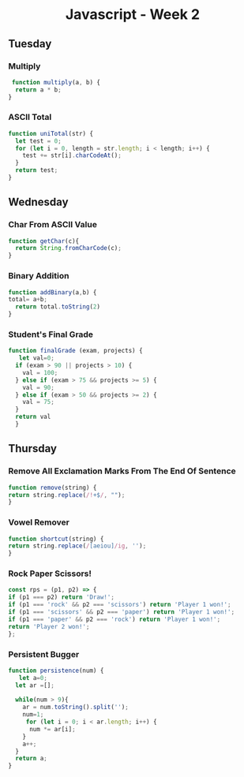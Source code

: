 <h1 align="center">Javascript - Week 2</h1>
  
  
 ## Tuesday
 
 <h3>Multiply</h3>
 
```javascript
 function multiply(a, b) {
  return a * b;
}
```
 
<h3>ASCII Total</h3>

```javascript
function uniTotal(str) {
  let test = 0;
  for (let i = 0, length = str.length; i < length; i++) {
    test += str[i].charCodeAt();
  }
  return test;
}
```
## Wednesday
 
 <h3>Char From ASCII Value</h3>

```javascript
function getChar(c){
  return String.fromCharCode(c);
}
```
<h3>Binary Addition</h3>

```javascript
function addBinary(a,b) {
total= a+b;
  return total.toString(2)
}
```
<h3>Student's Final Grade</h3>

```javascript
function finalGrade (exam, projects) {
   let val=0;
  if (exam > 90 || projects > 10) {
    val = 100;
  } else if (exam > 75 && projects >= 5) {
    val = 90;
  } else if (exam > 50 && projects >= 2) {
    val = 75;
  }
  return val
  }
  ```
  
  ## Thursday
  
  <h3>Remove All Exclamation Marks From The End Of Sentence</h3>
  
  ```javascript
  function remove(string) {
  return string.replace(/!+$/, "");
}
```
 <h3>Vowel Remover</h3>
  
  ```javascript
function shortcut(string) {
  return string.replace(/[aeiou]/ig, '');
}
```
 <h3>Rock Paper Scissors!</h3>
 
  ```javascript
const rps = (p1, p2) => {
  if (p1 === p2) return 'Draw!';
  if (p1 === 'rock' && p2 === 'scissors') return 'Player 1 won!';
  if (p1 === 'scissors' && p2 === 'paper') return 'Player 1 won!';
  if (p1 === 'paper' && p2 === 'rock') return 'Player 1 won!';
  return 'Player 2 won!';
};
```

<h3>Persistent Bugger</h3>

```javascript
function persistence(num) {
   let a=0;
  let ar =[];
  
  while(num > 9){
    ar = num.toString().split('');
    num=1;
     for (let i = 0; i < ar.length; i++) {
      num *= ar[i];
    }
    a++;
  }
  return a;
}
```
